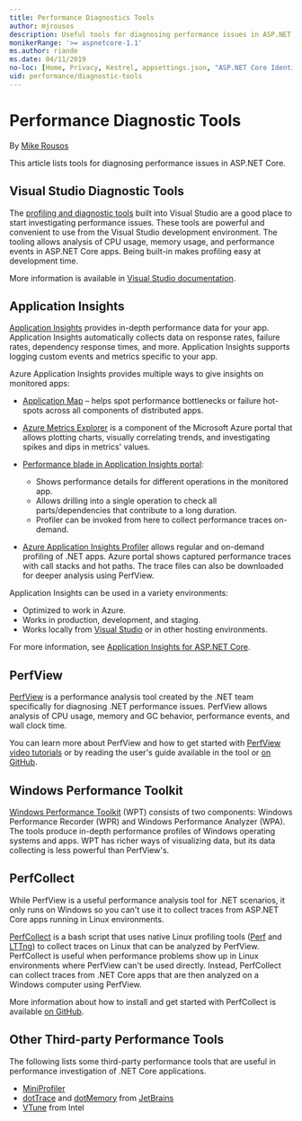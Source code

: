 ```yaml
---
title: Performance Diagnostics Tools
author: mjrousos
description: Useful tools for diagnosing performance issues in ASP.NET Core apps.
monikerRange: '>= aspnetcore-1.1'
ms.author: riande
ms.date: 04/11/2019
no-loc: [Home, Privacy, Kestrel, appsettings.json, "ASP.NET Core Identity", cookie, Cookie, Blazor, "Blazor Server", "Blazor WebAssembly", "Identity", "Let's Encrypt", Razor, SignalR]
uid: performance/diagnostic-tools
---
```

# Performance Diagnostic Tools

By [Mike Rousos](https://github.com/mjrousos)

This article lists tools for diagnosing performance issues in ASP.NET Core.

## Visual Studio Diagnostic Tools

The [profiling and diagnostic tools](/visualstudio/profiling) built into Visual Studio are a good place to start investigating performance issues. These tools are powerful and convenient to use from the Visual Studio development environment. The tooling allows analysis of CPU usage, memory usage, and performance events in ASP.NET Core apps. Being built-in makes profiling easy at development time.

More information is available in [Visual Studio documentation](/visualstudio/profiling/profiling-overview).

## Application Insights

[Application Insights](/azure/application-insights/app-insights-overview) provides in-depth performance data for your app. Application Insights automatically collects data on response rates, failure rates, dependency response times, and more. Application Insights supports logging custom events and metrics specific to your app.

Azure Application Insights provides multiple ways to give insights on monitored apps:

- [Application Map](/azure/application-insights/app-insights-app-map) – helps spot performance bottlenecks or failure hot-spots across all components of distributed apps.
- [Azure Metrics Explorer](/azure/azure-monitor/platform/metrics-getting-started) is a component of the Microsoft Azure portal that allows plotting charts, visually correlating trends, and investigating spikes and dips in metrics' values.
- [Performance blade in Application Insights portal](/azure/application-insights/app-insights-tutorial-performance):

  - Shows performance details for different operations in the monitored app.
  - Allows drilling into a single operation to check all parts/dependencies that contribute to a long duration.
  - Profiler can be invoked from here to collect performance traces on-demand.

- [Azure Application Insights Profiler](/azure/azure-monitor/app/profiler) allows regular and on-demand profiling of .NET apps.  Azure portal shows captured performance traces with call stacks and hot paths. The trace files can also be downloaded for deeper analysis using PerfView.

Application Insights can be used in a variety environments:

- Optimized to work in Azure.
- Works in production, development, and staging.
- Works locally from [Visual Studio](/azure/application-insights/app-insights-visual-studio) or in other hosting environments.

For more information, see [Application Insights for ASP.NET Core](/azure/application-insights/app-insights-asp-net-core).

## PerfView

[PerfView](https://github.com/Microsoft/perfview) is a performance analysis tool created by the .NET team specifically for diagnosing .NET performance issues. PerfView allows analysis of CPU usage, memory and GC behavior, performance events, and wall clock time.

You can learn more about PerfView and how to get started with [PerfView video tutorials](https://channel9.msdn.com/Series/PerfView-Tutorial) or by reading the user's guide available in the tool or [on GitHub](https://github.com/Microsoft/perfview).

## Windows Performance Toolkit

[Windows Performance Toolkit](/windows-hardware/test/wpt/) (WPT) consists of two components: Windows Performance Recorder (WPR) and Windows Performance Analyzer (WPA). The tools produce in-depth performance profiles of Windows operating systems and apps. WPT has richer ways of visualizing data, but its data collecting is less powerful than PerfView's.

## PerfCollect

While PerfView is a useful performance analysis tool for .NET scenarios, it only runs on Windows so you can't use it to collect traces from ASP.NET Core apps running in Linux environments.

[PerfCollect](https://github.com/dotnet/coreclr/blob/master/Documentation/project-docs/linux-performance-tracing.md) is a bash script that uses native Linux profiling tools ([Perf](https://perf.wiki.kernel.org/index.php/Main_Page) and [LTTng](https://lttng.org/)) to collect traces on Linux that can be analyzed by PerfView. PerfCollect is useful when performance problems show up in Linux environments where PerfView can't be used directly. Instead, PerfCollect can collect traces from .NET Core apps that are then analyzed on a Windows computer using PerfView.

More information about how to install and get started with PerfCollect is available [on GitHub](https://github.com/dotnet/coreclr/blob/master/Documentation/project-docs/linux-performance-tracing.md).

## Other Third-party Performance Tools

The following lists some third-party performance tools that are useful in performance investigation of .NET Core applications.

- [MiniProfiler](https://miniprofiler.com/)
- [dotTrace](https://www.jetbrains.com/profiler/) and [dotMemory](https://www.jetbrains.com/dotmemory/) from [JetBrains](https://www.jetbrains.com/)
- [VTune](https://software.intel.com/content/www/us/en/develop/tools/vtune-profiler.html) from Intel
